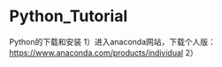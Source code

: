 # Python_Tutorial

Python的下载和安装
1）进入anaconda网站，下载个人版：https://www.anaconda.com/products/individual
2）
